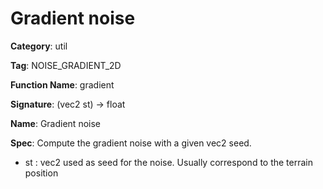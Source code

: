 # Gradient noise

**Category**: util

**Tag**: NOISE_GRADIENT_2D

**Function Name**: gradient

**Signature**: (vec2 st) -> float

**Name**: Gradient noise

**Spec**: Compute the gradient noise with a given vec2 seed.

- st : vec2 used as seed for the noise. Usually correspond to the terrain position



